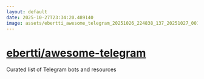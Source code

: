 ```yaml
---
layout: default
date: 2025-10-27T23:34:20.489140
image: assets/ebertti_awesome_telegram_20251026_224838_137_20251027_001839_c25799--20251027T011847018--cropped.png
---
```


# [ebertti/awesome-telegram](https://github.com/ebertti/awesome-telegram/)

Curated list of Telegram bots and resources
